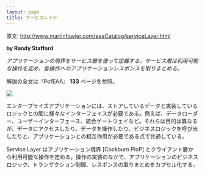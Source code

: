 ```yaml
---
layout: page
title: サービスレイヤ
---
```


原文: http://www.martinfowler.com/eaaCatalog/serviceLayer.html

**by Randy Stafford**

*アプリケーションの境界をサービス層を使って定義する。サービス層は利用可能な操作を定め、各操作へのアプリケーションレスポンスを取りまとめる。*

解説の全文は『PofEAA』 **133** ページを参照。

![](http://www.martinfowler.com/eaaCatalog/ServiceLayerSketch.gif)

エンタープライズアプリケーションには、ストアしているデータと実装しているロジックとの間に様々なインターフェイスが必要である。例えば、データローダー、ユーザーインターフェース、統合ゲートウェイなど。それらは目的は異なるが、データにアクセスしたり、データを操作したり、ビジネスロジックを呼び出したりと、アプリケーションとの相互作用が必要である点で共通している。

Service Layer はアプリケーション境界 [Cockburn PloP] とクライアント層から利用可能な操作を定める。操作の実装のなかで、アプリケーションのビジネスロジック、トランザクション制御、レスポンスの取りまとめをカプセル化する。
